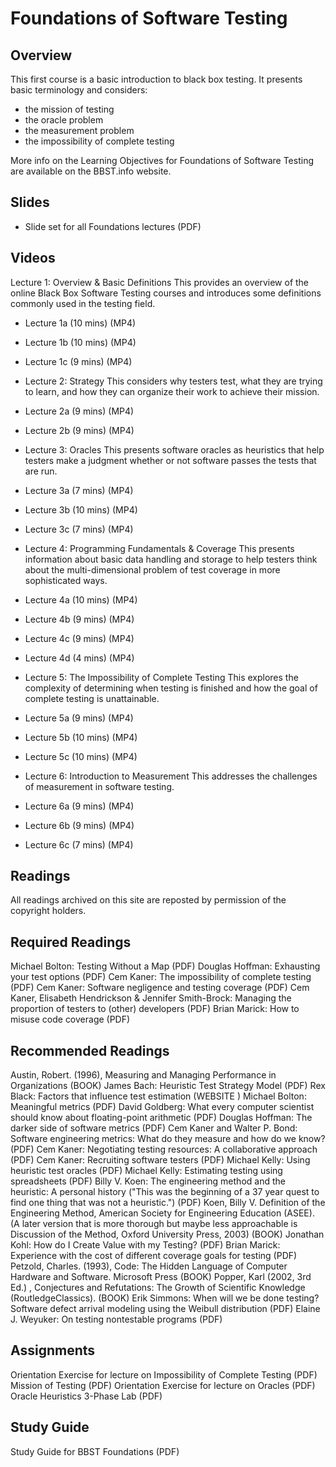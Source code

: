 # Foundations of Software Testing

## Overview
This first course is a basic introduction to black box testing. It presents basic terminology and considers:

- the mission of testing
- the oracle problem
- the measurement problem
- the impossibility of complete testing

More info on the Learning Objectives for Foundations of Software Testing are available on the BBST.info website.

## Slides
- Slide set for all Foundations lectures (PDF)

## Videos
Lecture 1: Overview & Basic Definitions
This provides an overview of the online Black Box Software Testing courses and introduces some definitions commonly used in the testing field.

- Lecture 1a (10 mins) (MP4)
- Lecture 1b (10 mins) (MP4)
- Lecture 1c (9 mins) (MP4)
- Lecture 2: Strategy
This considers why testers test, what they are trying to learn, and how they can organize their work to achieve their mission.

- Lecture 2a (9 mins) (MP4)
- Lecture 2b (9 mins) (MP4)
- Lecture 3: Oracles
This presents software oracles as heuristics that help testers make a judgment whether or not software passes the tests that are run.

- Lecture 3a (7 mins) (MP4)
- Lecture 3b (10 mins) (MP4)
- Lecture 3c (7 mins) (MP4)
- Lecture 4: Programming Fundamentals & Coverage
This presents information about basic data handling and storage to help testers think about the multi-dimensional problem of test coverage in more sophisticated ways.

- Lecture 4a (10 mins) (MP4)
- Lecture 4b (9 mins) (MP4)
- Lecture 4c (9 mins) (MP4)
- Lecture 4d (4 mins) (MP4)
- Lecture 5: The Impossibility of Complete Testing
This explores the complexity of determining when testing is finished and how the goal of complete testing is unattainable.

- Lecture 5a (9 mins) (MP4)
- Lecture 5b (10 mins) (MP4)
- Lecture 5c (10 mins) (MP4)
- Lecture 6: Introduction to Measurement
This addresses the challenges of measurement in software testing.

- Lecture 6a (9 mins) (MP4)
- Lecture 6b (9 mins) (MP4)
- Lecture 6c (7 mins) (MP4)

## Readings
All readings archived on this site are reposted by permission of the copyright holders.

## Required Readings
Michael Bolton: Testing Without a Map (PDF)
Douglas Hoffman: Exhausting your test options (PDF)
Cem Kaner: The impossibility of complete testing (PDF)
Cem Kaner: Software negligence and testing coverage (PDF)
Cem Kaner, Elisabeth Hendrickson & Jennifer Smith-Brock: Managing the proportion of testers to (other) developers (PDF)
Brian Marick: How to misuse code coverage (PDF)

## Recommended Readings
Austin, Robert. (1996), Measuring and Managing Performance in Organizations (BOOK)
James Bach: Heuristic Test Strategy Model (PDF)
Rex Black: Factors that influence test estimation (WEBSITE )
Michael Bolton: Meaningful metrics (PDF)
David Goldberg: What every computer scientist should know about floating-point arithmetic (PDF)
Douglas Hoffman: The darker side of software metrics (PDF)
Cem Kaner and Walter P. Bond: Software engineering metrics: What do they measure and how do we know? (PDF)
Cem Kaner: Negotiating testing resources: A collaborative approach (PDF)
Cem Kaner: Recruiting software testers (PDF)
Michael Kelly: Using heuristic test oracles (PDF)
Michael Kelly: Estimating testing using spreadsheets (PDF)
Billy V. Koen: The engineering method and the heuristic: A personal history ("This was the beginning of a 37 year quest to find one thing that was not a heuristic.") (PDF)
Koen, Billy V. Definition of the Engineering Method, American Society for Engineering Education (ASEE). (A later version that is more thorough but maybe less approachable is Discussion of the Method, Oxford University Press, 2003) (BOOK)
Jonathan Kohl: How do I Create Value with my Testing? (PDF)
Brian Marick: Experience with the cost of different coverage goals for testing (PDF)
Petzold, Charles. (1993), Code: The Hidden Language of Computer Hardware and Software. Microsoft Press (BOOK)
Popper, Karl (2002, 3rd Ed.) , Conjectures and Refutations: The Growth of Scientific Knowledge (RoutledgeClassics). (BOOK)
Erik Simmons: When will we be done testing? Software defect arrival modeling using the Weibull distribution (PDF)
Elaine J. Weyuker: On testing nontestable programs (PDF)

## Assignments
Orientation Exercise for lecture on Impossibility of Complete Testing (PDF)
Mission of Testing (PDF)
Orientation Exercise for lecture on Oracles (PDF)
Oracle Heuristics 3-Phase Lab (PDF)

## Study Guide
Study Guide for BBST Foundations (PDF)